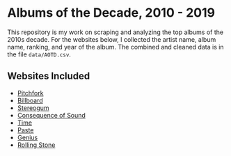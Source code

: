 # Albums of the Decade, 2010 - 2019

This repository is my work on scraping and analyzing the top albums of the 2010s decade. 
For the websites below, I collected the artist name, album name, ranking,
and year of the album. 
The combined and cleaned data is in the file `data/AOTD.csv`.

## Websites Included

* [Pitchfork](https://pitchfork.com/features/lists-and-guides/the-200-best-albums-of-the-2010s/)
* [Billboard](https://www.billboard.com/articles/news/list/8543722/best-albums-of-the-2010s-top-100)
* [Stereogum](https://www.stereogum.com/featured/best-albums-of-the-2010s-list/)
* [Consequence of Sound](https://consequenceofsound.net/2019/12/top-albums-of-the-2010s/)
* [Time](https://time.com/5725768/best-albums-2010s-decade/)
* [Paste](https://www.pastemagazine.com/articles/2019/10/best-albums-of-the-2010s-paste.html)
* [Genius](https://genius.com/a/the-genius-communitys-100-best-albums-of-the-2010s)
* [Rolling Stone](https://www.rollingstone.com/music/music-lists/best-albums-2010s-ranked-913997/)
